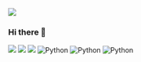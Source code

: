 <img src="https://capsule-render.vercel.app/api?type=waving&&height=300&section=header&text=Onam%20Kwon&fontSize=90&&animation=twinkling&color=97DBAE&fontColor=363636" />



### Hi there 👋

<!--
**kon6443/kon6443** is a ✨ _special_ ✨ repository because its `README.md` (this file) appears on your GitHub profile.

Here are some ideas to get you started:

- 🔭 I’m currently working on ...
- 🌱 I’m currently learning ...
- 👯 I’m looking to collaborate on ...
- 🤔 I’m looking for help with ...
- 💬 Ask me about ...
- 📫 How to reach me: ...
- 😄 Pronouns: ...
- ⚡ Fun fact: ...
-->

<img src="https://img.shields.io/badge/c-blue?style=plastic&logo=C&logoColor=white"/>
<img src="https://img.shields.io/badge/-c++-00599C?style=plastic&logo=c%2B%2B&logoColor=white"/>
<img src="https://img.shields.io/badge/Git-yellowgreen?style=plastic&logo=Git&logoColor=Red"/></a>
<img alt="Python" src ="https://img.shields.io/badge/Python-3776AB.svg?&style=plastic&logo=Python&logoColor=white"/>
<img alt="Python" src ="https://img.shields.io/badge/Node.JS-express.svg?&style=plastic&logo=Node.js&logoColor=white"/>
<img alt="Python" src ="https://img.shields.io/badge/Docker-2496ED.svg?&style=plastic&logo=Docker&logoColor=white"/>
